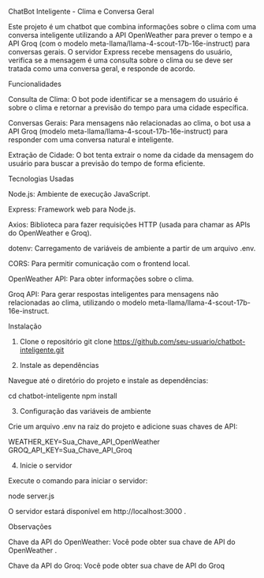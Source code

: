 ChatBot Inteligente - Clima e Conversa Geral

Este projeto é um chatbot que combina informações sobre o clima com uma conversa inteligente utilizando a API OpenWeather para prever o tempo e a API Groq (com o modelo meta-llama/llama-4-scout-17b-16e-instruct) para conversas gerais. O servidor Express recebe mensagens do usuário, verifica se a mensagem é uma consulta sobre o clima ou se deve ser tratada como uma conversa geral, e responde de acordo.

Funcionalidades

Consulta de Clima: O bot pode identificar se a mensagem do usuário é sobre o clima e retornar a previsão do tempo para uma cidade específica.

Conversas Gerais: Para mensagens não relacionadas ao clima, o bot usa a API Groq (modelo meta-llama/llama-4-scout-17b-16e-instruct) para responder com uma conversa natural e inteligente.

Extração de Cidade: O bot tenta extrair o nome da cidade da mensagem do usuário para buscar a previsão do tempo de forma eficiente.

Tecnologias Usadas

Node.js: Ambiente de execução JavaScript.

Express: Framework web para Node.js.

Axios: Biblioteca para fazer requisições HTTP (usada para chamar as APIs do OpenWeather e Groq).

dotenv: Carregamento de variáveis de ambiente a partir de um arquivo .env.

CORS: Para permitir comunicação com o frontend local.

OpenWeather API: Para obter informações sobre o clima.

Groq API: Para gerar respostas inteligentes para mensagens não relacionadas ao clima, utilizando o modelo meta-llama/llama-4-scout-17b-16e-instruct.

Instalação
1. Clone o repositório
git clone https://github.com/seu-usuario/chatbot-inteligente.git

2. Instale as dependências

Navegue até o diretório do projeto e instale as dependências:

cd chatbot-inteligente
npm install

3. Configuração das variáveis de ambiente

Crie um arquivo .env na raiz do projeto e adicione suas chaves de API:

WEATHER_KEY=Sua_Chave_API_OpenWeather
GROQ_API_KEY=Sua_Chave_API_Groq

4. Inicie o servidor

Execute o comando para iniciar o servidor:

node server.js


O servidor estará disponível em http://localhost:3000
.

Observações

Chave da API do OpenWeather: Você pode obter sua chave de API do OpenWeather 
.

Chave da API do Groq: Você pode obter sua chave de API do Groq 
